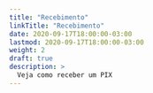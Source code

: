 ```yaml
---
title: "Recebimento"
linkTitle: "Recebimento"
date: 2020-09-17T18:00:00-03:00
lastmod: 2020-09-17T18:00:00-03:00
weight: 2
draft: true
description: >
  Veja como receber um PIX
---
```



